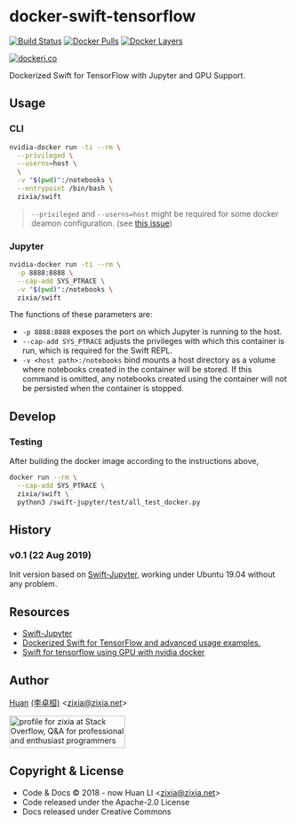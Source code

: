 # docker-swift-tensorflow

[![Build Status](https://travis-ci.com/huan/docker-swift-tensorflow.svg?branch=master)](https://travis-ci.com/huan/docker-swift-tensorflow)
[![Docker Pulls](https://img.shields.io/docker/pulls/zixia/swift.svg?maxAge=2592000)](https://hub.docker.com/r/zixia/swift/)
[![Docker Layers](https://images.microbadger.com/badges/image/zixia/swift.svg)](https://microbadger.com/#/images/zixia/swift)

[![dockeri.co](https://dockeri.co/image/zixia/swift)](https://hub.docker.com/r/zixia/swift/)

Dockerized Swift for TensorFlow with Jupyter and GPU Support.

## Usage

### CLI

```sh
nvidia-docker run -ti --rm \
  --privileged \
  --userns=host \
  \
  -v "$(pwd)":/notebooks \
  --entrypoint /bin/bash \
  zixia/swift
```

> `--privileged` and `--userns=host` might be required for some docker deamon configuration. (see [this issue](https://github.com/hashicorp/nomad/issues/1904#issuecomment-523295864))

### Jupyter

```bash
nvidia-docker run -ti --rm \
  -p 8888:8888 \
  --cap-add SYS_PTRACE \
  -v "$(pwd)":/notebooks \
  zixia/swift
```

The functions of these parameters are:

- `-p 8888:8888` exposes the port on which Jupyter is running to the host.
- `--cap-add SYS_PTRACE` adjusts the privileges with which this container is run, which is required for the Swift REPL.
- `-v <host path>:/notebooks` bind mounts a host directory as a volume where notebooks created in the container will be stored.  If this command is omitted, any notebooks created using the container will not be persisted when the container is stopped.

## Develop

### Testing

After building the docker image according to the instructions above,

```sh
docker run --rm \
  --cap-add SYS_PTRACE \
  zixia/swift \
  python3 /swift-jupyter/test/all_test_docker.py
```

## History

### v0.1 (22 Aug 2019)

Init version based on [Swift-Jupyter](https://github.com/google/swift-jupyter), working under Ubuntu 19.04 without any problem.

## Resources

- [Swift-Jupyter](https://github.com/google/swift-jupyter)
- [Dockerized Swift for TensorFlow and advanced usage examples.](https://github.com/zachgrayio/swift-tensorflow)
- [Swift for tensorflow using GPU with nvidia docker](https://forums.fast.ai/t/swift-for-tensorflow-using-gpu-with-nvidia-docker/44730)

## Author

[Huan](https://github.com/huan) [(李卓桓)](https://linkedin.com/in/zixia) \<zixia@zixia.net\>

<a href="http://stackoverflow.com/users/1123955/zixia">
  <img src="http://stackoverflow.com/users/flair/1123955.png" width="208" height="58" alt="profile for zixia at Stack Overflow, Q&amp;A for professional and enthusiast programmers" title="profile for zixia at Stack Overflow, Q&amp;A for professional and enthusiast programmers">
</a>

## Copyright & License

- Code & Docs © 2018 - now Huan LI \<zixia@zixia.net\>
- Code released under the Apache-2.0 License
- Docs released under Creative Commons
